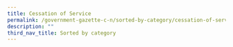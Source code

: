 ```yaml
---
title: Cessation of Service
permalink: /government-gazette-c-n/sorted-by-category/cessation-of-service/
description: ""
third_nav_title: Sorted by category
---
```

